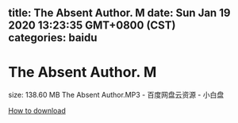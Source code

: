 
title: The Absent Author. M
date: Sun Jan 19 2020 13:23:35 GMT+0800 (CST)    
categories: baidu
---

# The Absent Author. M
size: 138.60 MB
 The Absent Author.MP3 - 百度网盘云资源 - 小白盘
 

[How to download](https://bpcam.bemobtrk.com/go/2ceec3aa-1ca2-46d6-b9ff-aaa5c184517c?jno=173)
